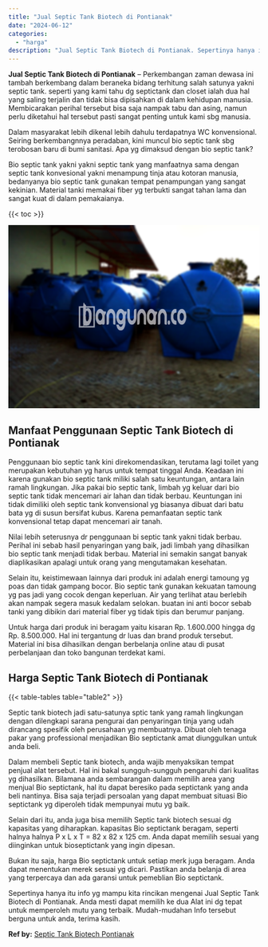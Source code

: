 ```yaml
---
title: "Jual Septic Tank Biotech di Pontianak"
date: "2024-06-12"
categories: 
  - "harga"
description: "Jual Septic Tank Biotech di Pontianak. Sepertinya hanya itu info yg mampu kita rincikan mengenai Jual Septic Tank Biotech di Pontianak. Anda mesti dapat memi..."
---
```


**Jual Septic Tank Biotech di Pontianak** – Perkembangan zaman dewasa ini tambah berkembang dalam beraneka bidang terhitung salah satunya yakni septic tank. seperti yang kami tahu dg septictank dan closet ialah dua hal yang saling terjalin dan tidak bisa dipisahkan di dalam kehidupan manusia. Membicarakan perihal tersebut bisa saja nampak tabu dan asing, namun perlu diketahui hal tersebut pasti sangat penting untuk kami sbg manusia.

Dalam masyarakat lebih dikenal lebih dahulu terdapatnya WC konvensional. Seiring berkembangnnya peradaban, kini muncul bio septic tank sbg terobosan baru di bumi sanitasi. Apa yg dimaksud dengan bio septic tank?

Bio septic tank yakni yakni septic tank yang manfaatnya sama dengan septic tank konvesional yakni menampung tinja atau kotoran manusia, bedanyanya bio septic tank gunakan tempat penampungan yang sangat kekinian. Material tanki memakai fiber yg terbukti sangat tahan lama dan sangat kuat di dalam pemakaianya.

{{< toc >}}

![Jual Septic Tank Biotech di Pontianak](/images/jual-bio-septictank-39.png)

## Manfaat Penggunaan Septic Tank Biotech di Pontianak

Penggunaan bio septic tank kini direkomendasikan, terutama lagi toilet yang merupakan kebutuhan yg harus untuk tempat tinggal Anda. Keadaan ini karena gunakan bio septic tank miliki salah satu keuntungan, antara lain ramah lingkungan. Jika pakai bio septic tank, limbah yg keluar dari bio septic tank tidak mencemari air lahan dan tidak berbau. Keuntungan ini tidak dimiliki oleh septic tank konvensional yg biasanya dibuat dari batu bata yg di susun bersifat kubus. Karena pemanfaatan septic tank konvensional tetap dapat mencemari air tanah.

Nilai lebih seterusnya dr penggunaan bi septic tank yakni tidak berbau. Perihal ini sebab hasil penyaringan yang baik, jadi limbah yang dihasilkan bio septic tank menjadi tidak berbau. Material ini semakin sangat banyak diaplikasikan apalagi untuk orang yang mengutamakan kesehatan.

Selain itu, keistimewaan lainnya dari produk ini adalah energi tamoung yg poas dan tidak gampang bocor. Bio septic tank gunakan kekuatan tamoung yg pas jadi yang cocok dengan keperluan. Air yang terlihat atau berlebih akan nampak segera masuk kedalam selokan. buatan ini anti bocor sebab tanki yang dibikin dari material fiber yg tidak tipis dan berumur panjang.

Untuk harga dari produk ini beragam yaitu kisaran Rp. 1.600.000 hingga dg Rp. 8.500.000. Hal ini tergantung dr luas dan brand produk tersebut. Material ini bisa dihasilkan dengan berbelanja online atau di pusat perbelanjaan dan toko bangunan terdekat kami.

## Harga Septic Tank Biotech di Pontianak

{{< table-tables table="table2" >}}

Septic tank biotech jadi satu-satunya sptic tank yang ramah lingkungan dengan dilengkapi sarana pengurai dan penyaringan tinja yang udah dirancang spesifik oleh perusahaan yg membuatnya. Dibuat oleh tenaga pakar yang professional menjadikan Bio septictank amat diunggulkan untuk anda beli.

Dalam membeli Septic tank biotech, anda wajib menyaksikan tempat penjual alat tersebut. Hal ini bakal sungguh-sungguh pengaruhi dari kualitas yg dihasilkan. Bilamana anda sembarangan dalam memilih area yang menjual Bio septictank, hal itu dapat beresiko pada septictank yang anda beli nantinya. Bisa saja terjadi persoalan yang dapat membuat situasi Bio septictank yg diperoleh tidak mempunyai mutu yg baik.

Selain dari itu, anda juga bisa memilih Septic tank biotech sesuai dg kapasitas yang diharapkan. kapasitas Bio septictank beragam, seperti halnya halnya P x L x T = 82 x 82 x 125 cm. Anda dapat memilih sesuai yang diinginkan untuk bioseptictank yang ingin dipesan.

Bukan itu saja, harga Bio septictank untuk setiap merk juga beragam. Anda dapat menentukan merek sesuai yg dicari. Pastikan anda belanja di area yang terpercaya dan ada garansi untuk pemeblian Bio septictank.

Sepertinya hanya itu info yg mampu kita rincikan mengenai Jual Septic Tank Biotech di Pontianak. Anda mesti dapat memilih ke dua Alat ini dg tepat untuk memperoleh mutu yang terbaik. Mudah-mudahan Info tersebut berguna untuk anda, terima kasih.

**Ref by:** [Septic Tank Biotech Pontianak](https://id.wikipedia.org/wiki/Septic)
